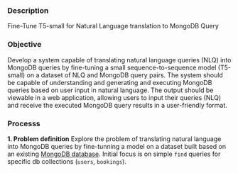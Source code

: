 
### Description 
Fine-Tune T5-small for Natural Language translation to MongoDB Query 

### Objective
Develop a system capable of translating natural language queries (NLQ) into MongoDB queries by fine-tuning a small sequence-to-sequence model (T5-small) on a dataset of NLQ and MongoDB query pairs. The system should be capable of understanding and generating and executing MongoDB queries based on user input in natural language. The output should be viewable in a web application, allowing users to input their queries (NLQ) and receive the executed MongoDB query results in a user-friendly format.

### Processs
**1. Problem definition** 
Explore the problem of translating natural language into MongoDB queries by fine-tunning a model on a dataset built based on an existing [MongoDB database](mongo_db). Initial focus is on simple `find` queries for specific db collections (`users`, `bookings`).

